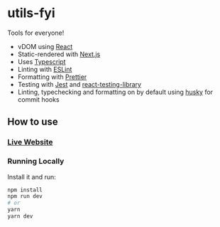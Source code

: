 # utils-fyi

Tools for everyone!

- vDOM using [React](https://reactjs.org/)
- Static-rendered with [Next.js](https://nextjs.org/)
- Uses [Typescript](https://www.typescriptlang.org/)
- Linting with [ESLint](https://eslint.org/)
- Formatting with [Prettier](https://prettier.io/)
- Testing with [Jest](https://jestjs.io/) and [react-testing-library](https://testing-library.com/docs/react-testing-library/intro)
- Linting, typechecking and formatting on by default using [husky](https://github.com/typicode/husky) for commit hooks

## How to use

### [Live Website](https://utils.fyi)

### Running Locally

Install it and run:

```bash
npm install
npm run dev
# or
yarn
yarn dev
```

